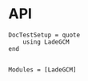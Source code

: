 # API

```@meta
DocTestSetup = quote
    using LadeGCM
end
```

```@index
```

```@autodocs
Modules = [LadeGCM]
```
